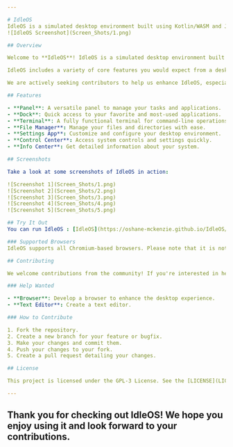 ```yaml
---

# IdleOS
IdleOS is a simulated desktop environment built using Kotlin/WASM and Jetpack Compose
![IdleOS Screenshot](Screen_Shots/1.png)

## Overview

Welcome to **IdleOS**! IdleOS is a simulated desktop environment built using Kotlin/WASM and Jetpack Compose. For more information on Kotlin/WASM, check out the [Kotlin/WASM](https://kotlinlang.org/docs/wasm-overview.html).

IdleOS includes a variety of core features you would expect from a desktop environment, such as a panel, dock, terminal, file manager, settings app, control center, info center, and more. Our aim is to create a fun and customizable desktop experience that is accessible and enjoyable for all users.

We are actively seeking contributors to help us enhance IdleOS, especially in developing new features like a browser and a text editor.

## Features

- **Panel**: A versatile panel to manage your tasks and applications.
- **Dock**: Quick access to your favorite and most-used applications.
- **Terminal**: A fully functional terminal for command-line operations.
- **File Manager**: Manage your files and directories with ease.
- **Settings App**: Customize and configure your desktop environment.
- **Control Center**: Access system controls and settings quickly.
- **Info Center**: Get detailed information about your system.

## Screenshots

Take a look at some screenshots of IdleOS in action:

![Screenshot 1](Screen_Shots/1.png)
![Screenshot 2](Screen_Shots/2.png)
![Screenshot 3](Screen_Shots/3.png)
![Screenshot 4](Screen_Shots/4.png)
![Screenshot 5](Screen_Shots/5.png)

## Try It Out
You can run IdleOS : [IdleOS](https://oshane-mckenzie.github.io/IdleOS/app/index.html)

### Supported Browsers
IdleOS supports all Chromium-based browsers. Please note that it is not supported on Safari, Falkon, and Firefox.

## Contributing

We welcome contributions from the community! If you're interested in helping us build new features, fix bugs, or improve the documentation, please consider contributing.

### Help Wanted

- **Browser**: Develop a browser to enhance the desktop experience.
- **Text Editor**: Create a text editor.

### How to Contribute

1. Fork the repository.
2. Create a new branch for your feature or bugfix.
3. Make your changes and commit them.
4. Push your changes to your fork.
5. Create a pull request detailing your changes.

## License

This project is licensed under the GPL-3 License. See the [LICENSE](LICENSE) file for more details.

---
```


Thank you for checking out IdleOS! We hope you enjoy using it and look forward to your contributions.
---
